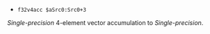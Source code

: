 * `f32v4acc $aSrc0:Src0+3`

*Single-precision* 4-element vector accumulation to *Single-precision*.
